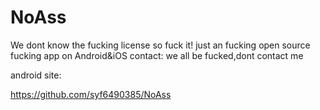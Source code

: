 NoAss
=====

We dont know the fucking license so fuck it! just an fucking open source fucking app on Android&amp;iOS  contact: we all be fucked,dont contact me

android site:

https://github.com/syf6490385/NoAss
